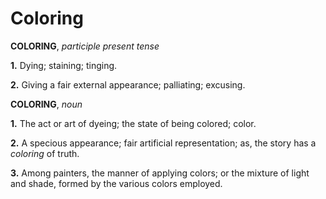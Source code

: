 # Coloring

**COLORING**, _participle present tense_

**1.** Dying; staining; tinging.

**2.** Giving a fair external appearance; palliating; excusing.

**COLORING**, _noun_

**1.** The act or art of dyeing; the state of being colored; color.

**2.** A specious appearance; fair artificial representation; as, the story has a _coloring_ of truth.

**3.** Among painters, the manner of applying colors; or the mixture of light and shade, formed by the various colors employed.